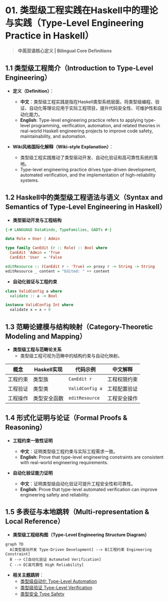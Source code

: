 # 01. 类型级工程实践在Haskell中的理论与实践（Type-Level Engineering Practice in Haskell）

> **中英双语核心定义 | Bilingual Core Definitions**

## 1.1 类型级工程简介（Introduction to Type-Level Engineering）

- **定义（Definition）**：
  - **中文**：类型级工程实践是指在Haskell类型系统层面，将类型级编程、验证、自动化等理论应用于实际工程项目，提升代码安全性、可维护性和自动化能力。
  - **English**: Type-level engineering practice refers to applying type-level programming, verification, automation, and related theories in real-world Haskell engineering projects to improve code safety, maintainability, and automation.

- **Wiki风格国际化解释（Wiki-style Explanation）**：
  - 类型级工程实践推动了类型驱动开发、自动化验证和高可靠性系统的落地。
  - Type-level engineering practice drives type-driven development, automated verification, and the implementation of high-reliability systems.

## 1.2 Haskell中的类型级工程语法与语义（Syntax and Semantics of Type-Level Engineering in Haskell）

- **类型驱动开发与工程结构**

```haskell
{-# LANGUAGE DataKinds, TypeFamilies, GADTs #-}

data Role = User | Admin

type family CanEdit (r :: Role) :: Bool where
  CanEdit 'Admin = 'True
  CanEdit 'User  = 'False

editResource :: (CanEdit r ~ 'True) => proxy r -> String -> String
editResource _ content = "Edited: " ++ content
```

- **自动化验证与工程约束**

```haskell
class ValidConfig a where
  validate :: a -> Bool

instance ValidConfig Int where
  validate x = x > 0
```

## 1.3 范畴论建模与结构映射（Category-Theoretic Modeling and Mapping）

- **类型级工程与范畴论关系**
  - 类型级工程可视为范畴中的结构约束与自动化映射。

| 概念 | Haskell实现 | 代码示例 | 中文解释 |
|------|-------------|----------|----------|
| 工程约束 | 类型族 | `CanEdit r` | 工程权限约束 |
| 工程验证 | 类型类 | `ValidConfig a` | 工程配置验证 |
| 工程操作 | 类型安全函数 | `editResource` | 工程安全操作 |

## 1.4 形式化证明与论证（Formal Proofs & Reasoning）

- **工程约束一致性证明**
  - **中文**：证明类型级工程约束与实际工程需求一致。
  - **English**: Prove that type-level engineering constraints are consistent with real-world engineering requirements.

- **自动化验证能力证明**
  - **中文**：证明类型级自动化验证可提升工程安全性和可靠性。
  - **English**: Prove that type-level automated verification can improve engineering safety and reliability.

## 1.5 多表征与本地跳转（Multi-representation & Local Reference）

- **类型级工程结构图（Type-Level Engineering Structure Diagram）**

```mermaid
graph TD
  A[类型驱动开发 Type-Driven Development] --> B[工程约束 Engineering Constraint]
  B --> C[自动化验证 Automated Verification]
  C --> D[高可靠性 High Reliability]
```

- **相关主题跳转**：
  - [类型级自动化 Type-Level Automation](./01-Type-Level-Automation.md)
  - [类型级验证 Type-Level Verification](./01-Type-Level-Verification.md)
  - [类型安全 Type Safety](./01-Type-Safety.md) 